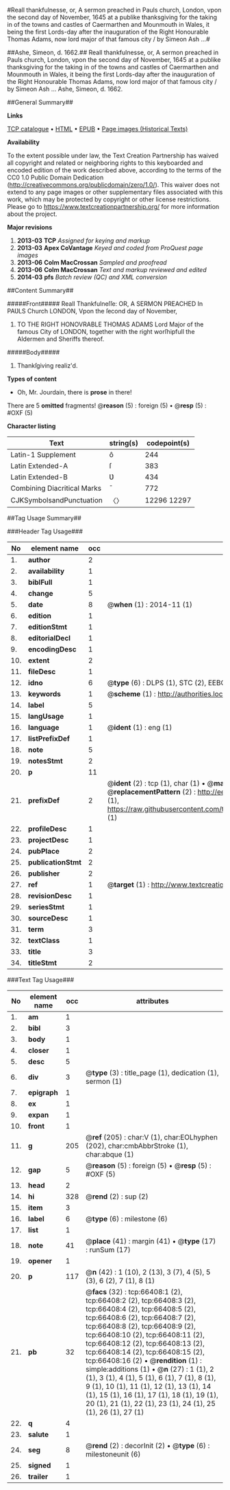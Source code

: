 #Reall thankfulnesse, or, A sermon preached in Pauls church, London, vpon the second day of November, 1645 at a publike thanksgiving for the taking in of the towns and castles of Caermarthen and Mounmouth in Wales, it being the first Lords-day after the inauguration of the Right Honourable Thomas Adams, now lord major of that famous city / by Simeon Ash ...#

##Ashe, Simeon, d. 1662.##
Reall thankfulnesse, or, A sermon preached in Pauls church, London, vpon the second day of November, 1645 at a publike thanksgiving for the taking in of the towns and castles of Caermarthen and Mounmouth in Wales, it being the first Lords-day after the inauguration of the Right Honourable Thomas Adams, now lord major of that famous city / by Simeon Ash ...
Ashe, Simeon, d. 1662.

##General Summary##

**Links**

[TCP catalogue](http://www.ota.ox.ac.uk/tcp/)  • 
[HTML](http://tei.it.ox.ac.uk/tcp/Texts-HTML/free/A26/A26009.html)  • 
[EPUB](http://tei.it.ox.ac.uk/tcp/Texts-EPUB/free/A26/A26009.epub) • 
[Page images (Historical Texts)](https://historicaltexts.jisc.ac.uk/eebo-12729176e)

**Availability**

To the extent possible under law, the Text Creation Partnership has waived all copyright and related or neighboring rights to this keyboarded and encoded edition of the work described above, according to the terms of the CC0 1.0 Public Domain Dedication (http://creativecommons.org/publicdomain/zero/1.0/). This waiver does not extend to any page images or other supplementary files associated with this work, which may be protected by copyright or other license restrictions. Please go to https://www.textcreationpartnership.org/ for more information about the project.

**Major revisions**

1. __2013-03__ __TCP__ *Assigned for keying and markup*
1. __2013-03__ __Apex CoVantage__ *Keyed and coded from ProQuest page images*
1. __2013-06__ __Colm MacCrossan__ *Sampled and proofread*
1. __2013-06__ __Colm MacCrossan__ *Text and markup reviewed and edited*
1. __2014-03__ __pfs__ *Batch review (QC) and XML conversion*

##Content Summary##

#####Front#####
Reall Thankfulneſſe: OR, A SERMON PREACHED In PAƲLS Church LONDON, Vpon the ſecond day of November, 
1. TO THE RIGHT HONOVRABLE THOMAS ADAMS Lord Major of the famous City of LONDON, together with the right worſhipfull the Aldermen and Sheriffs thereof.

#####Body#####

1. Thankſgiving realiz'd.

**Types of content**

  * Oh, Mr. Jourdain, there is **prose** in there!

There are 5 **omitted** fragments! 
 @__reason__ (5) : foreign (5)  •  @__resp__ (5) : #OXF (5)

**Character listing**


|Text|string(s)|codepoint(s)|
|---|---|---|
|Latin-1 Supplement|ô|244|
|Latin Extended-A|ſ|383|
|Latin Extended-B|Ʋ|434|
|Combining             Diacritical Marks|̄|772|
|CJKSymbolsandPunctuation|〈〉|12296 12297|

##Tag Usage Summary##

###Header Tag Usage###

|No|element name|occ|attributes|
|---|---|---|---|
|1.|__author__|2||
|2.|__availability__|1||
|3.|__biblFull__|1||
|4.|__change__|5||
|5.|__date__|8| @__when__ (1) : 2014-11 (1)|
|6.|__edition__|1||
|7.|__editionStmt__|1||
|8.|__editorialDecl__|1||
|9.|__encodingDesc__|1||
|10.|__extent__|2||
|11.|__fileDesc__|1||
|12.|__idno__|6| @__type__ (6) : DLPS (1), STC (2), EEBO-CITATION (1), OCLC (1), VID (1)|
|13.|__keywords__|1| @__scheme__ (1) : http://authorities.loc.gov/ (1)|
|14.|__label__|5||
|15.|__langUsage__|1||
|16.|__language__|1| @__ident__ (1) : eng (1)|
|17.|__listPrefixDef__|1||
|18.|__note__|5||
|19.|__notesStmt__|2||
|20.|__p__|11||
|21.|__prefixDef__|2| @__ident__ (2) : tcp (1), char (1)  •  @__matchPattern__ (2) : ([0-9\-]+):([0-9IVX]+) (1), (.+) (1)  •  @__replacementPattern__ (2) : http://eebo.chadwyck.com/downloadtiff?vid=$1&page=$2 (1), https://raw.githubusercontent.com/textcreationpartnership/Texts/master/tcpchars.xml#$1 (1)|
|22.|__profileDesc__|1||
|23.|__projectDesc__|1||
|24.|__pubPlace__|2||
|25.|__publicationStmt__|2||
|26.|__publisher__|2||
|27.|__ref__|1| @__target__ (1) : http://www.textcreationpartnership.org/docs/. (1)|
|28.|__revisionDesc__|1||
|29.|__seriesStmt__|1||
|30.|__sourceDesc__|1||
|31.|__term__|3||
|32.|__textClass__|1||
|33.|__title__|3||
|34.|__titleStmt__|2||


###Text Tag Usage###

|No|element name|occ|attributes|
|---|---|---|---|
|1.|__am__|1||
|2.|__bibl__|3||
|3.|__body__|1||
|4.|__closer__|1||
|5.|__desc__|5||
|6.|__div__|3| @__type__ (3) : title_page (1), dedication (1), sermon (1)|
|7.|__epigraph__|1||
|8.|__ex__|1||
|9.|__expan__|1||
|10.|__front__|1||
|11.|__g__|205| @__ref__ (205) : char:V (1), char:EOLhyphen (202), char:cmbAbbrStroke (1), char:abque (1)|
|12.|__gap__|5| @__reason__ (5) : foreign (5)  •  @__resp__ (5) : #OXF (5)|
|13.|__head__|2||
|14.|__hi__|328| @__rend__ (2) : sup (2)|
|15.|__item__|3||
|16.|__label__|6| @__type__ (6) : milestone (6)|
|17.|__list__|1||
|18.|__note__|41| @__place__ (41) : margin (41)  •  @__type__ (17) : runSum (17)|
|19.|__opener__|1||
|20.|__p__|117| @__n__ (42) : 1 (10), 2 (13), 3 (7), 4 (5), 5 (3), 6 (2), 7 (1), 8 (1)|
|21.|__pb__|32| @__facs__ (32) : tcp:66408:1 (2), tcp:66408:2 (2), tcp:66408:3 (2), tcp:66408:4 (2), tcp:66408:5 (2), tcp:66408:6 (2), tcp:66408:7 (2), tcp:66408:8 (2), tcp:66408:9 (2), tcp:66408:10 (2), tcp:66408:11 (2), tcp:66408:12 (2), tcp:66408:13 (2), tcp:66408:14 (2), tcp:66408:15 (2), tcp:66408:16 (2)  •  @__rendition__ (1) : simple:additions (1)  •  @__n__ (27) : 1 (1), 2 (1), 3 (1), 4 (1), 5 (1), 6 (1), 7 (1), 8 (1), 9 (1), 10 (1), 11 (1), 12 (1), 13 (1), 14 (1), 15 (1), 16 (1), 17 (1), 18 (1), 19 (1), 20 (1), 21 (1), 22 (1), 23 (1), 24 (1), 25 (1), 26 (1), 27 (1)|
|22.|__q__|4||
|23.|__salute__|1||
|24.|__seg__|8| @__rend__ (2) : decorInit (2)  •  @__type__ (6) : milestoneunit (6)|
|25.|__signed__|1||
|26.|__trailer__|1||
